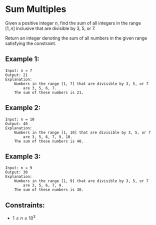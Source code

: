 # Sum Multiples

Given a positive integer $n$, find the sum of all integers in the range  
$[1, n]$ inclusive that are divisible by 3, 5, or 7.

Return an integer denoting the sum of all numbers in the given range  
satisfying the constraint.

 

## Example 1:

    Input: n = 7
    Output: 21
    Explanation: 
        Numbers in the range [1, 7] that are divisible by 3, 5, or 7
            are 3, 5, 6, 7. 
        The sum of these numbers is 21.

## Example 2:

    Input: n = 10
    Output: 40
    Explanation: 
        Numbers in the range [1, 10] that are divisible by 3, 5, or 7 
            are 3, 5, 6, 7, 9, 10. 
        The sum of these numbers is 40.

## Example 3:

    Input: n = 9
    Output: 30
    Explanation: 
        Numbers in the range [1, 9] that are divisible by 3, 5, or 7 
            are 3, 5, 6, 7, 9. 
        The sum of these numbers is 30.

 

## Constraints:

* $1 \le n \le 10^3$

